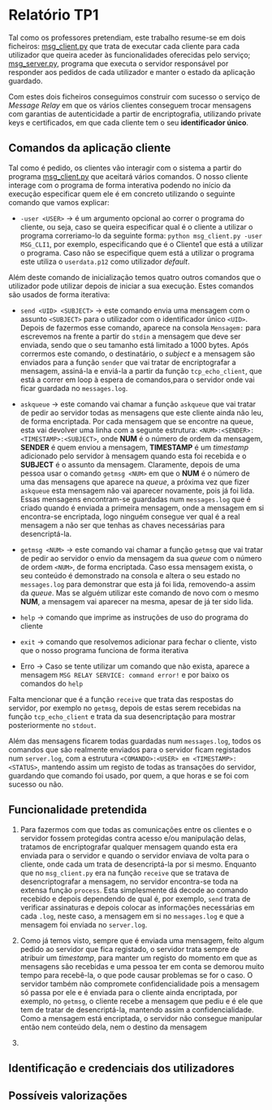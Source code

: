 # Relatório TP1

Tal como os professores pretendiam, este trabalho resume-se em dois ficheiros: [msg_client.py](https://github.com/uminho-lei-ssi/2324-G09/blob/main/TPs/TP1/msg_client.py) que trata de executar cada cliente para cada utilizador que queira aceder às funcionalidades oferecidas pelo serviço; [msg_server.py](https://github.com/uminho-lei-ssi/2324-G09/blob/main/TPs/TP1/msg_server.py), programa que executa o servidor responsável por responder aos pedidos de cada utilizador e manter o estado da aplicação guardado.

Com estes dois ficheiros conseguimos construir com sucesso o serviço de *Message Relay* em que os vários clientes conseguem trocar mensagens com garantias de autenticidade a partir de encriptografia, utilizando private keys e certificados, em que cada cliente tem o seu **identificador único**.

## Comandos da aplicação cliente

Tal como é pedido, os clientes vão interagir com o sistema a partir do programa [msg_client.py](https://github.com/uminho-lei-ssi/2324-G09/blob/main/TPs/TP1/msg_client.py) que aceitará vários comandos. O nosso cliente interage com o programa de forma interativa podendo no início da execução especificar quem ele é em concreto utilizando o seguinte comando que vamos explicar:

- `-user <USER>` -> é um argumento opcional ao correr o programa do cliente, ou seja, caso se queira especificar qual é o cliente a utilizar o programa correriamo-lo da seguinte forma: `python msg_client.py -user MSG_CLI1`, por exemplo, especificando que é o Cliente1 que está a utilizar o programa. Caso não se especifique quem está a utilizar o programa este utiliza o `userdata.p12` como utilizador *default*.

Além deste comando de inicialização temos quatro outros comandos que o utilizador pode utilizar depois de iniciar a sua execução. Estes comandos são usados de forma iterativa:

- `send <UID> <SUBJECT>` -> este comando envia uma mensagem com o assunto `<SUBJECT>` para o utilizador com o identificador único `<UID>`. Depois de fazermos esse comando, aparece na consola `Mensagem:` para escrevemos na frente a partir do `stdin` a mensagem que deve ser enviada, sendo que o seu tamanho está limitado a 1000 bytes. Após corrermos este comando, o destinatário, o *subject* e a mensagem são enviados para a função `sender` que vai tratar de encriptografar a mensagem, assiná-la e enviá-la a partir da função `tcp_echo_client`, que está a correr em loop à espera de comandos,para o servidor onde vai ficar guardada no `messages.log`.

- `askqueue` -> este comando vai chamar a função `askqueue` que vai tratar de pedir ao servidor todas as mensagens que este cliente ainda não leu, de forma encriptada. Por cada mensagem que se encontre na queue, esta vai devolver uma linha com a segunte estrutura: `<NUM>:<SENDER>:<TIMESTAMP>:<SUBJECT>`, onde **NUM** é o número de ordem da mensagem, **SENDER** é quem enviou a mensagem, **TIMESTAMP** é um *timestamp* adicionado pelo servidor à mensagem quando esta foi recebida e o **SUBJECT** é o assunto da mensagem. Claramente, depois de uma pessoa usar o comando `getmsg <NUM>` em que o **NUM** é o número de uma das mensagens que aparece na *queue*, a próxima vez que fizer `askqueue` esta mensagem não vai aparecer novamente, pois já foi lida. Essas mensagens encontram-se guardadas num `messages.log` que é criado quando é enviada a primeira mensagem, onde a mensagem em si encontra-se encriptada, logo ninguém consegue ver qual é a real mensagem a não ser que tenhas as chaves necessárias para desencriptá-la.

- `getmsg <NUM>` -> este comando vai chamar a função `getmsg` que vai tratar de pedir ao servidor o envio da mensagem da sua *queue* com o número de ordem `<NUM>`, de forma encriptada. Caso essa mensagem exista, o seu conteúdo é demonstrado na consola e altera o seu estado no `messages.log` para demonstrar que esta já foi lida, removendo-a assim da *queue*. Mas se alguém utilizar este comando de novo com o mesmo **NUM**, a mensagem vai aparecer na mesma, apesar de já ter sido lida.

- `help` -> comando que imprime as instruções de uso do programa do cliente

- `exit` -> comando que resolvemos adicionar para fechar o cliente, visto que o nosso programa funciona de forma iterativa

- Erro -> Caso se tente utilizar um comando que não exista, aparece a mensagem `MSG RELAY SERVICE: command error!` e por baixo os comandos do `help`

Falta mencionar que é a função `receive` que trata das respostas do servidor, por exemplo no `getmsg`, depois de estas serem recebidas na função `tcp_echo_client` e trata da sua desencriptação para mostrar posteriormente no `stdout`.

Além das mensagens ficarem todas guardadas num `messages.log`, todos os comandos que são realmente enviados para o servidor ficam registados num `server.log`, com a estrutura `<COMANDO>:<USER> em <TIMESTAMP>:<STATUS>`, mantendo assim um registo de todas as transações do servidor, guardando que comando foi usado, por quem, a que horas e se foi com sucesso ou não.


## Funcionalidade pretendida

1.  Para fazermos com que todas as comunicações entre os clientes e o servidor fossem protegidas contra acesso e/ou manipulação delas, tratamos de encriptografar qualquer mensagem quando esta era enviada para o servidor e quando o servidor enviava de volta para o cliente, onde cada um trata de desencriptá-la por si mesmo. Enquanto que no `msg_client.py` era na função `receive` que se tratava de desencriptografar a mensagem, no servidor encontra-se toda na extensa função `process`. Esta simplesmente dá decode ao comando recebido e depois dependendo de qual é, por exemplo, `send` trata de verificar assinaturas e depois colocar as informações necessárias em cada `.log`, neste caso, a mensagem em si no `messages.log` e que a mensagem foi enviada no `server.log`.

2. Como já temos visto, sempre que é enviada uma mensagem, feito algum pedido ao servidor que fica registado, o servidor trata sempre de atribuir um *timestamp*, para manter um registo do momento em que as mensagens são recebidas e uma pessoa ter em conta se demorou muito tempo para recebê-la, o que pode causar problemas se for o caso. O servidor também não compromete confidencialidade pois a mensagem só passa por ele e é enviada para o cliente ainda encriptada, por exemplo, no `getmsg`, o cliente recebe a mensagem que pediu e é ele que tem de tratar de desencriptá-la, mantendo assim a confidencialidade. Como a mensagem está encriptada, o servidor não consegue manipular então nem conteúdo dela, nem o destino da mensagem 

3. 



## Identificação e credenciais dos utilizadores



## Possíveis valorizações


